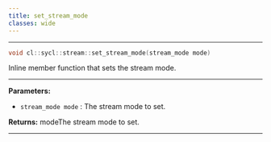 ```yaml
---
title: set_stream_mode
classes: wide
---
```



---

```cpp
void cl::sycl::stream::set_stream_mode(stream_mode mode)
```


Inline member function that sets the stream mode. 


---
**Parameters:**

 - `stream_mode mode`
: The stream mode to set. 

**Returns:** modeThe stream mode to set. 

---

